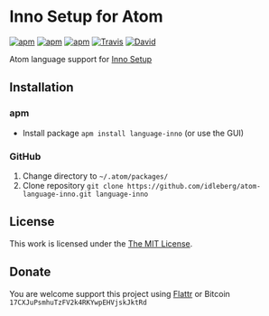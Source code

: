 # Inno Setup for Atom

[![apm](https://img.shields.io/apm/l/language-inno.svg?style=flat-square)](https://atom.io/packages/language-inno)
[![apm](https://img.shields.io/apm/v/language-inno.svg?style=flat-square)](https://atom.io/packages/language-inno)
[![apm](https://img.shields.io/apm/dm/language-inno.svg?style=flat-square)](https://atom.io/packages/language-inno)
[![Travis](https://img.shields.io/travis/idleberg/atom-language-inno.svg?style=flat-square)](https://travis-ci.org/idleberg/atom-language-inno)
[![David](https://img.shields.io/david/dev/idleberg/atom-language-inno.svg?style=flat-square)](https://david-dm.org/idleberg/atom-language-inno#info=devDependencies)

Atom language support for [Inno Setup](https://github.com/jrsoftware/issrc)

## Installation

### apm

* Install package `apm install language-inno` (or use the GUI)

### GitHub

1. Change directory to `~/.atom/packages/`
2. Clone repository `git clone https://github.com/idleberg/atom-language-inno.git language-inno`

## License

This work is licensed under the [The MIT License](LICENSE.md).

## Donate

You are welcome support this project using [Flattr](https://flattr.com/submit/auto?user_id=idleberg&url=https://github.com/idleberg/atom-language-inno) or Bitcoin `17CXJuPsmhuTzFV2k4RKYwpEHVjskJktRd`